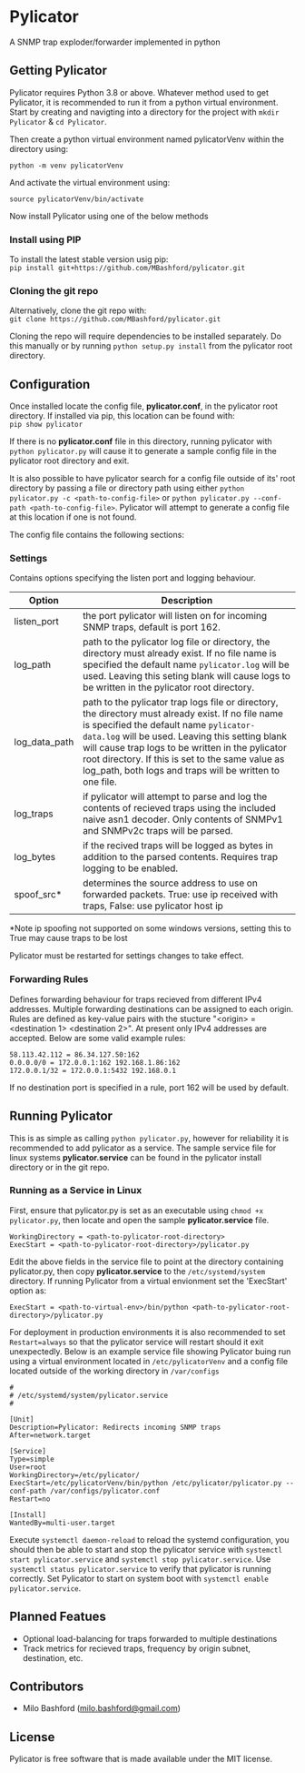 # Pylicator #
A SNMP trap exploder/forwarder implemented in python

## Getting Pylicator ##
Pylicator requires Python 3.8 or above. Whatever method used to get Pylicator, it is recommended to run it from a python virtual environment. Start by creating and navigting into a directory for the project with `mkdir Pylicator` & `cd Pylicator`.

Then create a python virtual environment named pylicatorVenv within the directory using:  

`python -m venv pylicatorVenv`  

And activate the virtual environment using:  

`source pylicatorVenv/bin/activate`

Now install Pylicator using one of the below methods

### Install using PIP ###
To install the latest stable version usig pip:  
`pip install git+https://github.com/MBashford/pylicator.git`

### Cloning the git repo ###
Alternatively, clone the git repo with:  
`git clone https://github.com/MBashford/pylicator.git`

Cloning the repo will require dependencies to be installed separately. Do this manually or by running `python setup.py install` from the pylicator root directory.

## Configuration ##
Once installed locate the config file, **pylicator.conf**, in the pylicator root directory. If installed via pip, this location can be found with:  
`pip show pylicator`

If there is no **pylicator.conf** file in this directory, running pylicator with `python pylicator.py` will cause it to generate a sample config file in the pylicator root directory and exit.

It is also possible to have pylicator search for a config file outside of its' root directory by passing a file or directory path using either `python pylicator.py -c <path-to-config-file>` or `python pylicator.py --conf-path <path-to-config-file>`. Pylicator will attempt to generate a config file at this location if one is not found.

The config file contains the following sections:

### Settings ###
Contains options specifying the listen port and logging behaviour. 

Option | Description
-- | --
listen_port | the port pylicator will listen on for incoming SNMP traps, default is port 162.
log_path | path to the pylicator log file or directory, the directory must already exist. If no file name is specified the default name `pylicator.log` will be used. Leaving this seting blank will cause logs to be written in the pylicator root directory.
log_data_path | path to the pylicator trap logs file or directory, the directory must already exist. If no file name is specified the default name `pylicator-data.log` will be used. Leaving this setting blank will cause trap logs to be written in the pylicator root directory. If this is set to the same value as log_path, both logs and traps will be written to one file.
log_traps | if pylicator will attempt to parse and log the contents of recieved traps using the included naive asn1 decoder. Only contents of SNMPv1 and SNMPv2c traps will be parsed.
log_bytes | if the recived traps will be logged as bytes in addition to the parsed contents. Requires trap logging to be enabled.
spoof_src* | determines the source address to use on forwarded packets. True: use ip received with traps, False: use pylicator host ip

*Note ip spoofing not supported on some windows versions, setting this to True may cause traps to be lost

Pylicator must be restarted for settings changes to take effect.

### Forwarding Rules ###
Defines forwarding behaviour for traps recieved from different IPv4 addresses. Multiple forwarding destinations can be assigned to each origin. Rules are defined as key-value pairs with the stucture 
"\<origin\> = \<destination 1\> \<destination 2\>". At present only IPv4 addresses are accepted. Below are some valid example rules:  
```
58.113.42.112 = 86.34.127.50:162
0.0.0.0/0 = 172.0.0.1:162 192.168.1.86:162
172.0.0.1/32 = 172.0.0.1:5432 192.168.0.1
```

If no destination port is specified in a rule, port 162 will be used by default.


## Running Pylicator ##
This is as simple as calling `python pylicator.py`, however for reliability it is recommended to add pylicator as a service. The sample service file for linux systems **pylicator.service** can be found in the pylicator install directory or in the git repo. 

### Running as a Service in Linux ###
First, ensure that pylicator.py is set as an executable using `chmod +x pylicator.py`, then locate and open the sample **pylicator.service** file.
```
WorkingDirectory = <path-to-pylicator-root-directory>  
ExecStart = <path-to-pylicator-root-directory>/pylicator.py
```

Edit the above fields  in the service file to point at the directory containing pylicator.py, then copy **pylicator.service** to the `/etc/systemd/system` directory. If running Pylicator from a virtual envionment set the 'ExecStart' option as:

`ExecStart = <path-to-virtual-env>/bin/python <path-to-pylicator-root-directory>/pylicator.py`  

For deployment in production environments it is also recommended to set `Restart=always` so that the pylicator service will restart should it exit unexpectedly. Below is an example service file showing Pylicator buing run using a virtual environment located in `/etc/pylicatorVenv` and a config file located outside of the working directory in `/var/configs`   

```
#
# /etc/systemd/system/pylicator.service
#

[Unit]
Description=Pylicator: Redirects incoming SNMP traps
After=network.target

[Service]
Type=simple
User=root
WorkingDirectory=/etc/pylicator/
ExecStart=/etc/pylicatorVenv/bin/python /etc/pylicator/pylicator.py --conf-path /var/configs/pylicator.conf
Restart=no

[Install]
WantedBy=multi-user.target
```

Execute `systemctl daemon-reload` to reload the systemd configuration, you should then be able to start and stop the pylicator service with `systemctl start pylicator.service` and `systemctl stop pylicator.service`. Use `systemctl status pylicator.service` to verify that pylicator is running correctly. Set Pylicator to start on system boot with `systemctl enable pylicator.service`.

## Planned Featues ##
- Optional load-balancing for traps forwarded to multiple destinations
- Track metrics for recieved traps, frequency by origin subnet, destination, etc.

## Contributors ##
- Milo Bashford (<milo.bashford@gmail.com>)

## License ##
Pylicator is free software that is made available under the MIT license.

